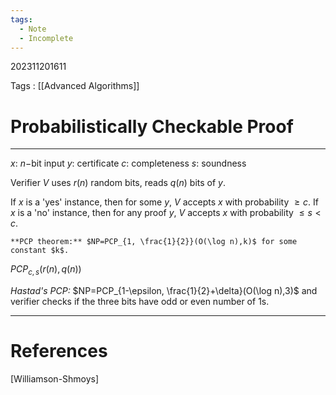 ```yaml
---
tags:
  - Note
  - Incomplete
---
```

202311201611

Tags : [[Advanced Algorithms]]
# Probabilistically Checkable Proof
---
$x:$ $n-$bit input
$y:$ certificate
$c:$ completeness
$s:$ soundness

Verifier $V$ uses $r(n)$ random bits, reads $q(n)$ bits of $y$.

If $x$ is a 'yes' instance, then for some $y$, $V$ accepts $x$ with probability $\geq c$.
If $x$ is a 'no' instance, then for any proof $y$, $V$ accepts $x$ with probability $\leq s<c$.

```ad-important
**PCP theorem:** $NP=PCP_{1, \frac{1}{2}}(O(\log n),k)$ for some constant $k$.
```

$PCP_{c,s}(r(n),q(n))$

*Hastad's PCP:* $NP=PCP_{1-\epsilon, \frac{1}{2}+\delta}(O(\log n),3)$ and verifier checks if the three bits have odd or even number of $1$s.




---
# References
[Williamson-Shmoys]